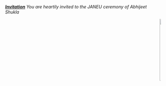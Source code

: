 
<html><body><b><u><i>Invitation</i></u></b>
  <i>You are heartily invited to the JANEU ceremony of Abhijeet Shukla</i>
  
  <marquee><img src="https://user-images.githubusercontent.com/79617246/109388285-2e76ed80-792c-11eb-96b1-d0cc3baa3d9c.jpg" width="200" height="200"><img src="https://user-images.githubusercontent.com/79617246/109388522-a72a7980-792d-11eb-83f4-93f937070fad.jpg" width="150" height="200"><img src="https://user-images.githubusercontent.com/79617246/109389462-bb24aa00-7932-11eb-93e4-260fe464f21e.jpg" width="200" height="200"><img src="https://user-images.githubusercontent.com/79617246/109389467-c37ce500-7932-11eb-965d-7244c31efb8a.jpg" width="300" height="200"></marquee>
</body></html>
